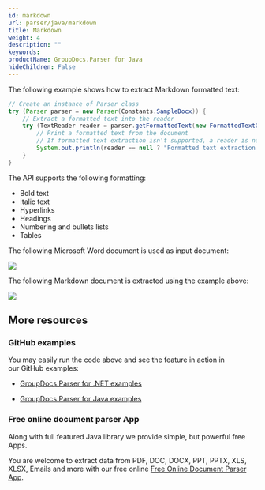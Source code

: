 ```yaml
---
id: markdown
url: parser/java/markdown
title: Markdown
weight: 4
description: ""
keywords: 
productName: GroupDocs.Parser for Java
hideChildren: False
---
```

The following example shows how to extract Markdown formatted text:

```java
// Create an instance of Parser class
try (Parser parser = new Parser(Constants.SampleDocx)) {
    // Extract a formatted text into the reader
    try (TextReader reader = parser.getFormattedText(new FormattedTextOptions(FormattedTextMode.Markdown))) {
        // Print a formatted text from the document
        // If formatted text extraction isn't supported, a reader is null
        System.out.println(reader == null ? "Formatted text extraction isn't suppported" : reader.readToEnd());
    }
}
```

The API supports the following formatting:

*   Bold text
*   Italic text
*   Hyperlinks
*   Headings
*   Numbering and bullets lists
*   Tables

The following Microsoft Word document is used as input document:

![](parser/java/images/markdown.png)

The following Markdown document is extracted using the example above:

![](parser/java/images/markdown_1.png)

## More resources

### GitHub examples

You may easily run the code above and see the feature in action in our GitHub examples:

*   [GroupDocs.Parser for .NET examples](https://github.com/groupdocs-parser/GroupDocs.Parser-for-.NET)
    
*   [GroupDocs.Parser for Java examples](https://github.com/groupdocs-parser/GroupDocs.Parser-for-Java)
    

### Free online document parser App

Along with full featured Java library we provide simple, but powerful free Apps.

You are welcome to extract data from PDF, DOC, DOCX, PPT, PPTX, XLS, XLSX, Emails and more with our free online [Free Online Document Parser App](https://products.groupdocs.app/parser).
